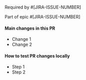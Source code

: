 Required by #[JIRA-ISSUE-NUMBER]

Part of epic #[JIRA-ISSUE-NUMBER]

<!-- Write a one-liner description of this PR below -->

#### Main changes in this PR
  - Change 1
  - Change 2

#### How to test PR changes locally
  - Step 1
  - Step 2
